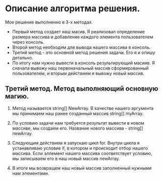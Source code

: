 # Описание алгоритма решения.

Мое решение выполненно в 3-х методах. 
* Первый метод создает наш масив. Я реализовал определение размера массива и добавление каждого элемента пользователем через консоль.
* Второй метод необходим для вывода нашего массива в консоль.
* Третий метод - это основной метод решения задачи. Его я и опишу детально.
* По итогу нам нужно вывести в консоль результирующий масиив. Я сначала вывожу наш первоначальный массив сформированный пользователем, и вторым действием я вывожу новый массив.

## Третий метод. Метод выполняющий основную магию.

1. Метод называется string[] NewArray. В качестве нашего аргумента мы принимаем наш ранее созданный массив string[] myArray.

2. По условию задачи нам требуется результат вывести в новом массиве, мы создаем его. Название нового массива - string[] newArray.

3. Следующим действием я запускаю цикл for. Внутри цикла я устанавливаю условие if, в котором и происходит отбор нашего массива. Если эллемент нашего массива соответствует условию, мы записываем его в наш новый массив newArray. 

4. В итоге мы возвращем наш новый массив заполненный нужными нам элементами. 
